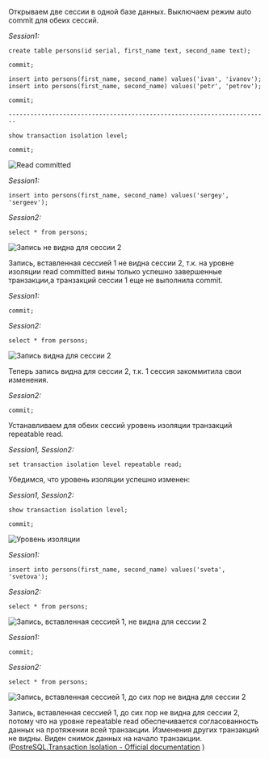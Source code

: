 Открываем две сессии в одной базе данных.
Выключаем режим auto commit для обеих сессий.

  *Session1:*

	create table persons(id serial, first_name text, second_name text);
	
	commit;
	
	insert into persons(first_name, second_name) values('ivan', 'ivanov');
	insert into persons(first_name, second_name) values('petr', 'petrov'); 
	
	commit;
	
	------------------------------------------------------------------------
	
	show transaction isolation level;
	
	commit;
 
 ![Read committed](https://github.com/marinesque/otus_postgresql/assets/97790878/fe5ad205-3754-4ee9-9fc3-235f32796480)

  *Session1:*

	insert into persons(first_name, second_name) values('sergey', 'sergeev');

  *Session2:*
  
	select * from persons;
  
![ Запись не видна для сессии 2 ](https://github.com/marinesque/otus_postgresql/assets/97790878/43743659-d4a8-469a-bbe6-458f11f778b8)


Запись, вставленная сессией 1 не видна сессии 2, т.к. на уровне изоляции read committed вины только успешно завершенные транзакции,а транзакций сессии 1 еще не выполнила commit.

  *Session1:*
  
	commit;
	  
  *Session2:*
  
	select * from persons;

![ Запись видна для сессии 2 ](https://github.com/marinesque/otus_postgresql/assets/97790878/e22bcb90-5654-46f4-af49-8c352fd51fd4)


Теперь запись видна для сессии 2, т.к. 1 сессия закоммитила свои изменения.

  *Session2:*
  
	commit;
	  
Устанавливаем для обеих сессий уровень изоляции транзакций repeatable read.

  *Session1, Session2:*

	set transaction isolation level repeatable read;
	
Убедимся, что уровень изоляции успешно изменен:

  *Session1, Session2:*

	show transaction isolation level;
	
	commit;

![Уровень изоляции](https://github.com/marinesque/otus_postgresql/assets/97790878/ba03b641-c8c2-469a-81a5-7349aaf1af34)


  *Session1:*
  
	insert into persons(first_name, second_name) values('sveta', 'svetova');

  *Session2:*
  
	select * from persons;

![Запись, вставленная сессией 1, не видна для сессии 2](https://github.com/marinesque/otus_postgresql/assets/97790878/b239c662-ab4b-427b-90da-9bd406845ab1)


  *Session1:*
  
	commit;
	  
  *Session2:*
  
	select * from persons;

![Запись, вставленная сессией 1, до сих пор не видна для сессии 2](https://github.com/marinesque/otus_postgresql/assets/97790878/a1496c0a-6f7a-4c9d-b52b-8d00340e1371)


Запись, вставленная сессией 1, до сих пор не видна для сессии 2, потому что на уровне repeatable read обеспечивается согласованность данных на протяжении всей транзакции. Изменения других транзакций не видны. Виден снимок данных на начало транзакции. ([PostreSQL.Transaction Isolation - Official documentation](https://www.postgresql.org/docs/15/transaction-iso.html) )
